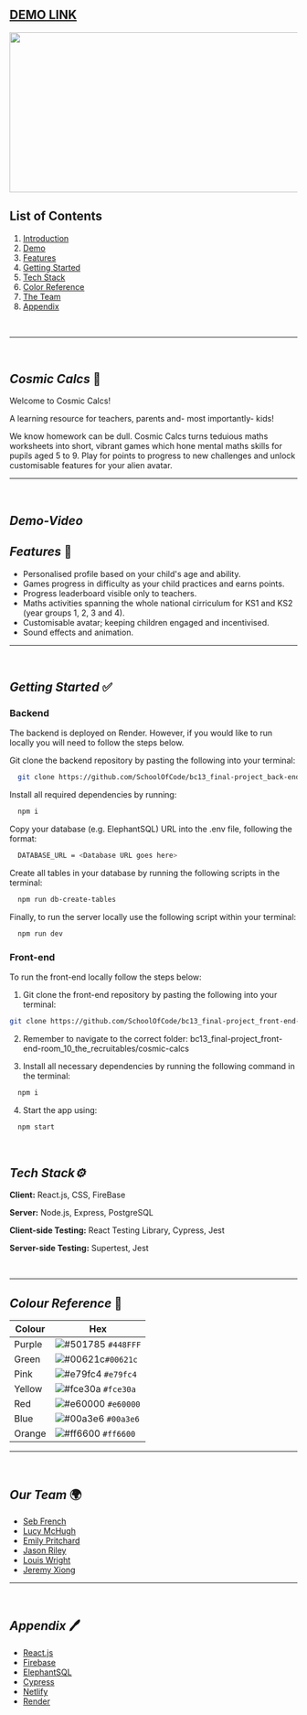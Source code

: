 **[DEMO LINK](https://cosmic-calculations.netlify.app/)**
---

<img align="center" src="https://i.ibb.co/6HBpxks/banner.png" width="1000" height="280">

<br />

## List of Contents

1. [Introduction](#Cosmic-Calcs)
2. [Demo](#Demo-Video)
3. [Features](#Features)
4. [Getting Started](#getting-started)
5. [Tech Stack](#tech-stack)
6. [Color Reference](#color-reference)
7. [The Team](#The-Team)
8. [Appendix](#appendix)

<br/>

---

<br/>

 ## **_Cosmic Calcs_** 🚀
 
 Welcome to Cosmic Calcs!

 A learning resource for teachers, parents and- most importantly- kids! 
 
 We know homework can be dull. Cosmic Calcs turns teduious maths worksheets into short, vibrant games which hone mental maths skills for pupils aged 5 to 9. Play for points to progress to new challenges and unlock customisable features for your alien avatar.
 
 ---
 
  <br />
  
  ## **_Demo-Video_**
  


 
 ## **_Features_** 📱
 
 - Personalised profile based on your child's age and ability.
 - Games progress in difficulty as your child practices and earns points. 
 - Progress leaderboard visible only to teachers.
 - Maths activities spanning the whole national cirriculum for KS1 and KS2 (year groups 1, 2, 3 and 4).
 - Customisable avatar; keeping children engaged and incentivised.
 - Sound effects and animation.
 
---

<br />

## **_Getting Started_** ✅

### **Backend**

The backend is deployed on Render. However, if you would like to run locally you will need to follow the steps below.

Git clone the backend repository by pasting the following into your terminal:

```bash
  git clone https://github.com/SchoolOfCode/bc13_final-project_back-end-room_10_the_recruitables
```

Install all required dependencies by running:
  
```bash
  npm i
```

Copy your database (e.g. ElephantSQL) URL into the .env file, following the format:

```bash
  DATABASE_URL = <Database URL goes here>
```

Create all tables in your database by running the following scripts in the terminal:

```bash
  npm run db-create-tables
```

Finally, to run the server locally use the following script within your terminal:

```bash
  npm run dev
```

### **Front-end**


To run the front-end locally follow the steps below:

1. Git clone the front-end repository by pasting the following into your terminal:

```bash
git clone https://github.com/SchoolOfCode/bc13_final-project_front-end-room_10_the_recruitables
```

2. Remember to navigate to the correct folder: bc13_final-project_front-end-room_10_the_recruitables/cosmic-calcs

3. Install all necessary dependencies by running the following command in the terminal:

```bash
  npm i
```


4. Start the app using:

```bash
  npm start
```

<br/>

## **_Tech Stack⚙️_**

**Client:** React.js, CSS, FireBase
</br>

**Server:** Node.js, Express, PostgreSQL
</br>

**Client-side Testing:** React Testing Library, Cypress, Jest
</br>

**Server-side Testing:** Supertest, Jest


<br/>

---

## **_Colour Reference_** 🎨


| Colour     | Hex                                                                     |
| ---------- | ----------------------------------------------------------------------  |
| Purple     | ![#501785](https://via.placeholder.com/15/501785/501785.png) `#448FFF`  |
| Green      | ![#00621c](https://via.placeholder.com/15/00621c/00621c.png)`#00621c`   |
| Pink       | ![#e79fc4](https://via.placeholder.com/15/e79fc4/e79fc4.png) `#e79fc4`  |
| Yellow     | ![#fce30a](https://via.placeholder.com/15/fce30a/fce30a.png) `#fce30a`  |
| Red        | ![#e60000](https://via.placeholder.com/15/e60000/e60000.png) `#e60000`  |
| Blue       | ![#00a3e6](https://via.placeholder.com/15/00a3e6/00a3e6.png) `#00a3e6`  |
| Orange     | ![#ff6600](https://via.placeholder.com/15/ff6600/ff6600.png) `#ff6600`  |
    
---
<br/>

## **_Our Team_** 🌍

- [Seb French](https://github.com/sebfrench7)
- [Lucy McHugh](https://github.com/L-McHugh)
- [Emily Pritchard](https://github.com/EmilyPri)
- [Jason Riley](https://github.com/JPR95)
- [Louis Wright](https://github.com/LouWr)
- [Jeremy Xiong](https://github.com/JeremyXZ)


---
<br/>

## **_Appendix_** 🖊️


- [React.js](https://reactjs.org/)
- [Firebase](https://firebase.google.com/)
- [ElephantSQL](https://api.elephantsql.com/)
- [Cypress](https://www.cypress.io/)
- [Netlify](https://www.netlify.com/)
- [Render](https://render.com/)
